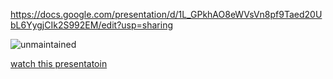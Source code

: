 https://docs.google.com/presentation/d/1L_GPkhAO8eWVsVn8pf9Taed20UbL6YygjCIk2S992EM/edit?usp=sharing


![unmaintained](http://img.shields.io/badge/status-unmaintained-red.png)


[watch this presentatoin](https://docs.google.com/presentation/d/1L_GPkhAO8eWVsVn8pf9Taed20UbL6YygjCIk2S992EM/edit?usp=sharing)
